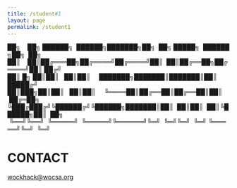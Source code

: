 ```yaml
---
title: /student#1
layout: page
permalink: /student1
---
```


██╗&nbsp;&nbsp;&nbsp;&nbsp;██╗&nbsp;██████╗&nbsp;&nbsp;██████╗███████╗██╗&nbsp;&nbsp;██╗&nbsp;█████╗&nbsp;&nbsp;██████╗██╗&nbsp;&nbsp;██╗
██║&nbsp;&nbsp;&nbsp;&nbsp;██║██╔═══██╗██╔════╝██╔════╝██║&nbsp;&nbsp;██║██╔══██╗██╔════╝██║&nbsp;██╔╝
██║&nbsp;█╗&nbsp;██║██║&nbsp;&nbsp;&nbsp;██║██║&nbsp;&nbsp;&nbsp;&nbsp;&nbsp;███████╗███████║███████║██║&nbsp;&nbsp;&nbsp;&nbsp;&nbsp;█████╔╝&nbsp;
██║███╗██║██║&nbsp;&nbsp;&nbsp;██║██║&nbsp;&nbsp;&nbsp;&nbsp;&nbsp;╚════██║██╔══██║██╔══██║██║&nbsp;&nbsp;&nbsp;&nbsp;&nbsp;██╔═██╗&nbsp;
╚███╔███╔╝╚██████╔╝╚██████╗███████║██║&nbsp;&nbsp;██║██║&nbsp;&nbsp;██║╚██████╗██║&nbsp;&nbsp;██╗
&nbsp;╚══╝╚══╝&nbsp;&nbsp;╚═════╝&nbsp;&nbsp;╚═════╝╚══════╝╚═╝&nbsp;&nbsp;╚═╝╚═╝&nbsp;&nbsp;╚═╝&nbsp;╚═════╝╚═╝&nbsp;&nbsp;╚═╝
&nbsp;&nbsp;&nbsp;&nbsp;&nbsp;&nbsp;&nbsp;&nbsp;&nbsp;&nbsp;&nbsp;&nbsp;&nbsp;&nbsp;&nbsp;&nbsp;&nbsp;&nbsp;&nbsp;&nbsp;&nbsp;&nbsp;&nbsp;&nbsp;&nbsp;&nbsp;&nbsp;&nbsp;&nbsp;&nbsp;&nbsp;&nbsp;&nbsp;&nbsp;&nbsp;&nbsp;&nbsp;&nbsp;&nbsp;&nbsp;&nbsp;&nbsp;&nbsp;&nbsp;&nbsp;&nbsp;&nbsp;&nbsp;&nbsp;&nbsp;&nbsp;&nbsp;&nbsp;&nbsp;&nbsp;&nbsp;&nbsp;&nbsp;&nbsp;&nbsp;&nbsp;&nbsp;&nbsp;&nbsp;&nbsp;&nbsp;&nbsp;

# CONTACT
wockhack@wocsa.org
